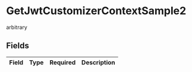 # GetJwtCustomizerContextSample2

arbitrary


## Fields

| Field       | Type        | Required    | Description |
| ----------- | ----------- | ----------- | ----------- |